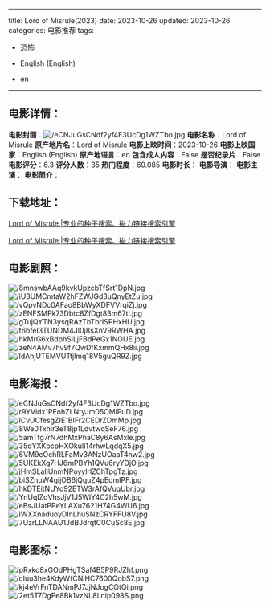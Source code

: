 
---
title: Lord of Misrule(2023)
date: 2023-10-26
updated: 2023-10-26
categories: 电影推荐
tags:
- 恐怖

- English (English)
- en
---


> 

## **电影详情**：

**电影封面**：<img src="https://image.tmdb.org/t/p/w200/eCNJuGsCNdf2yf4F3UcDg1WZTbo.jpg" alt="/eCNJuGsCNdf2yf4F3UcDg1WZTbo.jpg" title="/eCNJuGsCNdf2yf4F3UcDg1WZTbo.jpg">
**电影名称**：Lord of Misrule
**原产地片名**：Lord of Misrule
**电影上映时间**：2023-10-26
**电影上映国家**：English (English)
**原产地语言**：en
**包含成人内容**：False
**是否纪录片**：False
**电影评分**：6.3
**评分人数**：35
**热门程度**：69.085
**电影时长**：
**电影导演**：
**电影主演**：
**电影简介**：

## **下载地址**：
[Lord of Misrule |专业的种子搜索、磁力链接搜索引擎](https://movie.amd794.com:2083/?search=Lord%20of%20Misrule&ordering=&mode=match_phrase&page_size=10&page=1)

[Lord of Misrule |专业的种子搜索、磁力链接搜索引擎](https://movie.amd794.com:2083/?search=Lord%20of%20Misrule&ordering=&mode=match_phrase&page_size=10&page=1)
 

## **电影剧照**：
<img src="https://image.tmdb.org/t/p/original/8mnswbAAq9kvkUpzcbTfSrt1DpN.jpg" alt="/8mnswbAAq9kvkUpzcbTfSrt1DpN.jpg" title="/8mnswbAAq9kvkUpzcbTfSrt1DpN.jpg"><img src="https://image.tmdb.org/t/p/original/iU3UMCmtaW2hFZWJGd3uQnyEtZu.jpg" alt="/iU3UMCmtaW2hFZWJGd3uQnyEtZu.jpg" title="/iU3UMCmtaW2hFZWJGd3uQnyEtZu.jpg"><img src="https://image.tmdb.org/t/p/original/vQpvNDc0AFao8BbWyXDFVVrqiZj.jpg" alt="/vQpvNDc0AFao8BbWyXDFVVrqiZj.jpg" title="/vQpvNDc0AFao8BbWyXDFVVrqiZj.jpg"><img src="https://image.tmdb.org/t/p/original/zENFSMPk73Dbtc8ZfDgt83m67ti.jpg" alt="/zENFSMPk73Dbtc8ZfDgt83m67ti.jpg" title="/zENFSMPk73Dbtc8ZfDgt83m67ti.jpg"><img src="https://image.tmdb.org/t/p/original/gTujQYTN3ysqRAzTbTbrISPHxHU.jpg" alt="/gTujQYTN3ysqRAzTbTbrISPHxHU.jpg" title="/gTujQYTN3ysqRAzTbTbrISPHxHU.jpg"><img src="https://image.tmdb.org/t/p/original/t6bfeI3TUNDM4JI0j8sXnV9RWHA.jpg" alt="/t6bfeI3TUNDM4JI0j8sXnV9RWHA.jpg" title="/t6bfeI3TUNDM4JI0j8sXnV9RWHA.jpg"><img src="https://image.tmdb.org/t/p/original/hkMrG6xBdphSiLjFBdPeGx1NOUE.jpg" alt="/hkMrG6xBdphSiLjFBdPeGx1NOUE.jpg" title="/hkMrG6xBdphSiLjFBdPeGx1NOUE.jpg"><img src="https://image.tmdb.org/t/p/original/zeN4AMv7hv9f7QwDfKxmmQHx8ii.jpg" alt="/zeN4AMv7hv9f7QwDfKxmmQHx8ii.jpg" title="/zeN4AMv7hv9f7QwDfKxmmQHx8ii.jpg"><img src="https://image.tmdb.org/t/p/original/ldAhjUTEMVUTtjlmq18V5guQR9Z.jpg" alt="/ldAhjUTEMVUTtjlmq18V5guQR9Z.jpg" title="/ldAhjUTEMVUTtjlmq18V5guQR9Z.jpg">

## **电影海报**：
<img src="https://image.tmdb.org/t/p/original/eCNJuGsCNdf2yf4F3UcDg1WZTbo.jpg" alt="/eCNJuGsCNdf2yf4F3UcDg1WZTbo.jpg" title="/eCNJuGsCNdf2yf4F3UcDg1WZTbo.jpg"><img src="https://image.tmdb.org/t/p/original/r9YVidx1PEohZLNtyJm05OMiPuD.jpg" alt="/r9YVidx1PEohZLNtyJm05OMiPuD.jpg" title="/r9YVidx1PEohZLNtyJm05OMiPuD.jpg"><img src="https://image.tmdb.org/t/p/original/lCvUCfesgZIE1BIFr2CEDrZDmMp.jpg" alt="/lCvUCfesgZIE1BIFr2CEDrZDmMp.jpg" title="/lCvUCfesgZIE1BIFr2CEDrZDmMp.jpg"><img src="https://image.tmdb.org/t/p/original/8We0Txhir3eT8jp1LdvtwqSeF76.jpg" alt="/8We0Txhir3eT8jp1LdvtwqSeF76.jpg" title="/8We0Txhir3eT8jp1LdvtwqSeF76.jpg"><img src="https://image.tmdb.org/t/p/original/5amTfg7rN7dhMxPhaC8y6AsMxle.jpg" alt="/5amTfg7rN7dhMxPhaC8y6AsMxle.jpg" title="/5amTfg7rN7dhMxPhaC8y6AsMxle.jpg"><img src="https://image.tmdb.org/t/p/original/35dYXKbcpHXOkuIi14rhwLqdqX5.jpg" alt="/35dYXKbcpHXOkuIi14rhwLqdqX5.jpg" title="/35dYXKbcpHXOkuIi14rhwLqdqX5.jpg"><img src="https://image.tmdb.org/t/p/original/6VM9cOchRLFaMv3ANzUOaaT4hw2.jpg" alt="/6VM9cOchRLFaMv3ANzUOaaT4hw2.jpg" title="/6VM9cOchRLFaMv3ANzUOaaT4hw2.jpg"><img src="https://image.tmdb.org/t/p/original/5UKEkXg7HJ6mPBYh1QVu6ryYDjO.jpg" alt="/5UKEkXg7HJ6mPBYh1QVu6ryYDjO.jpg" title="/5UKEkXg7HJ6mPBYh1QVu6ryYDjO.jpg"><img src="https://image.tmdb.org/t/p/original/jHmSLaIlUnmNPoyylrIZChTpgTz.jpg" alt="/jHmSLaIlUnmNPoyylrIZChTpgTz.jpg" title="/jHmSLaIlUnmNPoyylrIZChTpgTz.jpg"><img src="https://image.tmdb.org/t/p/original/biSZnuW4gijOB6jQguZ4pEqmIPF.jpg" alt="/biSZnuW4gijOB6jQguZ4pEqmIPF.jpg" title="/biSZnuW4gijOB6jQguZ4pEqmIPF.jpg"><img src="https://image.tmdb.org/t/p/original/hkDTEitNUYo92ETW3rAfQVuqUbr.jpg" alt="/hkDTEitNUYo92ETW3rAfQVuqUbr.jpg" title="/hkDTEitNUYo92ETW3rAfQVuqUbr.jpg"><img src="https://image.tmdb.org/t/p/original/YnUqIZqVhsJjV1J5WIY4C2h5wM.jpg" alt="/YnUqIZqVhsJjV1J5WIY4C2h5wM.jpg" title="/YnUqIZqVhsJjV1J5WIY4C2h5wM.jpg"><img src="https://image.tmdb.org/t/p/original/eBsJUatPPeYLAXu7621H74G4WU6.jpg" alt="/eBsJUatPPeYLAXu7621H74G4WU6.jpg" title="/eBsJUatPPeYLAXu7621H74G4WU6.jpg"><img src="https://image.tmdb.org/t/p/original/lWXXnaduoyDInLhuSNzCRYFFU8V.jpg" alt="/lWXXnaduoyDInLhuSNzCRYFFU8V.jpg" title="/lWXXnaduoyDInLhuSNzCRYFFU8V.jpg"><img src="https://image.tmdb.org/t/p/original/7UzrLLNAAU1JdBJdrqtC0CuSc8E.jpg" alt="/7UzrLLNAAU1JdBJdrqtC0CuSc8E.jpg" title="/7UzrLLNAAU1JdBJdrqtC0CuSc8E.jpg">

## **电影图标**：
<img src="https://image.tmdb.org/t/p/original/pRxkd8xGOdPHgTSaf4B5P9RJZhf.png" alt="/pRxkd8xGOdPHgTSaf4B5P9RJZhf.png" title="/pRxkd8xGOdPHgTSaf4B5P9RJZhf.png"><img src="https://image.tmdb.org/t/p/original/cIuu3he4KdyWfCNiHC7600QobS7.png" alt="/cIuu3he4KdyWfCNiHC7600QobS7.png" title="/cIuu3he4KdyWfCNiHC7600QobS7.png"><img src="https://image.tmdb.org/t/p/original/kj4eVrFnTDANmPJ7JjNJogCQtQi.png" alt="/kj4eVrFnTDANmPJ7JjNJogCQtQi.png" title="/kj4eVrFnTDANmPJ7JjNJogCQtQi.png"><img src="https://image.tmdb.org/t/p/original/2et5T7DgPe8Bk1vzNL8Lnip098S.png" alt="/2et5T7DgPe8Bk1vzNL8Lnip098S.png" title="/2et5T7DgPe8Bk1vzNL8Lnip098S.png">
